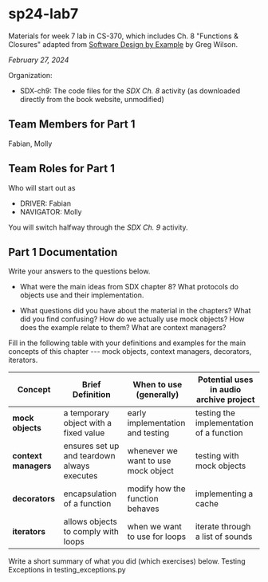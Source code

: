 # sp24-lab7
Materials for week 7 lab in CS-370, which includes Ch. 8 "Functions & Closures" adapted from [Software Design by Example](https://third-bit.com/sdxpy/) by Greg Wilson.

_February 27, 2024_

Organization:
* SDX-ch9: The code files for the _SDX Ch. 8_ activity (as downloaded directly from the book website, unmodified) 

## Team Members for Part 1
Fabian, Molly

## Team Roles for Part 1
Who will start out as
* DRIVER: Fabian
* NAVIGATOR: Molly

You will switch halfway through the _SDX Ch. 9_ activity.

## Part 1 Documentation

Write your answers to the questions below.

* What were the main ideas from SDX chapter 8?
What protocols do objects use and their implementation.

* What questions did you have about the material in the chapters? What did you find confusing?
How do we actually use mock objects? How does the example relate to them?
What are context managers?

Fill in the following table with your definitions and examples for the main concepts of this chapter --- mock objects, context managers, decorators, iterators.

| Concept | Brief Definition | When to use (generally) | Potential uses in audio archive project |
| --- | --- | --- | --- |
| **mock objects** | a temporary object with a fixed value  | early implementation and testing | testing the implementation of a function |
| **context managers** | ensures set up and teardown always executes | whenever we want to use mock object | testing with mock objects |
| **decorators** | encapsulation of a function | modify how the function behaves | implementing a cache |
| **iterators** | allows objects to comply with loops | when we want to use for loops | iterate through a list of sounds |


Write a short summary of what you did (which exercises) below.
Testing Exceptions in testing_exceptions.py
